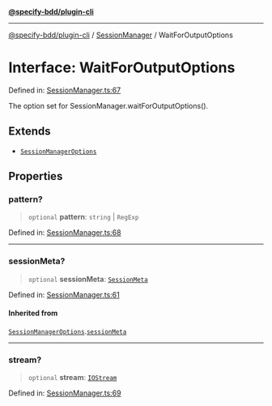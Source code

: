 [**@specify-bdd/plugin-cli**](../../README.md)

***

[@specify-bdd/plugin-cli](../../README.md) / [SessionManager](../README.md) / WaitForOutputOptions

# Interface: WaitForOutputOptions

Defined in: [SessionManager.ts:67](https://github.com/specify-bdd/specify-core/blob/142f928c2899f88df5447c22dedb5d7a2ce8c552/modules/@specify-bdd/plugin-cli/src/lib/SessionManager.ts#L67)

The option set for SessionManager.waitForOutputOptions().

## Extends

- [`SessionManagerOptions`](SessionManagerOptions.md)

## Properties

### pattern?

> `optional` **pattern**: `string` \| `RegExp`

Defined in: [SessionManager.ts:68](https://github.com/specify-bdd/specify-core/blob/142f928c2899f88df5447c22dedb5d7a2ce8c552/modules/@specify-bdd/plugin-cli/src/lib/SessionManager.ts#L68)

***

### sessionMeta?

> `optional` **sessionMeta**: [`SessionMeta`](SessionMeta.md)

Defined in: [SessionManager.ts:61](https://github.com/specify-bdd/specify-core/blob/142f928c2899f88df5447c22dedb5d7a2ce8c552/modules/@specify-bdd/plugin-cli/src/lib/SessionManager.ts#L61)

#### Inherited from

[`SessionManagerOptions`](SessionManagerOptions.md).[`sessionMeta`](SessionManagerOptions.md#sessionmeta)

***

### stream?

> `optional` **stream**: [`IOStream`](../enumerations/IOStream.md)

Defined in: [SessionManager.ts:69](https://github.com/specify-bdd/specify-core/blob/142f928c2899f88df5447c22dedb5d7a2ce8c552/modules/@specify-bdd/plugin-cli/src/lib/SessionManager.ts#L69)
